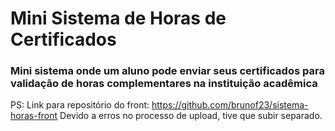 # Mini Sistema de Horas de Certificados
### Mini sistema onde um aluno pode enviar seus certificados para validação de horas complementares na instituição acadêmica

PS: Link para repositório do front: <a> https://github.com/brunof23/sistema-horas-front<a> Devido a erros no processo de upload, tive que subir separado.
  
